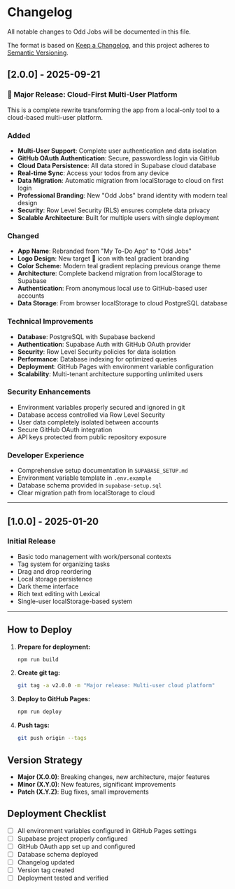 # Changelog

All notable changes to Odd Jobs will be documented in this file.

The format is based on [Keep a Changelog](https://keepachangelog.com/en/1.0.0/),
and this project adheres to [Semantic Versioning](https://semver.org/spec/v2.0.0.html).

## [2.0.0] - 2025-09-21

### 🎉 Major Release: Cloud-First Multi-User Platform

This is a complete rewrite transforming the app from a local-only tool to a cloud-based multi-user platform.

### Added
- **Multi-User Support**: Complete user authentication and data isolation
- **GitHub OAuth Authentication**: Secure, passwordless login via GitHub
- **Cloud Data Persistence**: All data stored in Supabase cloud database
- **Real-time Sync**: Access your todos from any device
- **Data Migration**: Automatic migration from localStorage to cloud on first login
- **Professional Branding**: New "Odd Jobs" brand identity with modern teal design
- **Security**: Row Level Security (RLS) ensures complete data privacy
- **Scalable Architecture**: Built for multiple users with single deployment

### Changed
- **App Name**: Rebranded from "My To-Do App" to "Odd Jobs"
- **Logo Design**: New target 🎯 icon with teal gradient branding
- **Color Scheme**: Modern teal gradient replacing previous orange theme
- **Architecture**: Complete backend migration from localStorage to Supabase
- **Authentication**: From anonymous local use to GitHub-based user accounts
- **Data Storage**: From browser localStorage to cloud PostgreSQL database

### Technical Improvements
- **Database**: PostgreSQL with Supabase backend
- **Authentication**: Supabase Auth with GitHub OAuth provider
- **Security**: Row Level Security policies for data isolation
- **Performance**: Database indexing for optimized queries
- **Deployment**: GitHub Pages with environment variable configuration
- **Scalability**: Multi-tenant architecture supporting unlimited users

### Security Enhancements
- Environment variables properly secured and ignored in git
- Database access controlled via Row Level Security
- User data completely isolated between accounts
- Secure GitHub OAuth integration
- API keys protected from public repository exposure

### Developer Experience
- Comprehensive setup documentation in `SUPABASE_SETUP.md`
- Environment variable template in `.env.example`
- Database schema provided in `supabase-setup.sql`
- Clear migration path from localStorage to cloud

---

## [1.0.0] - 2025-01-20

### Initial Release
- Basic todo management with work/personal contexts
- Tag system for organizing tasks
- Drag and drop reordering
- Local storage persistence
- Dark theme interface
- Rich text editing with Lexical
- Single-user localStorage-based system

---

## How to Deploy

1. **Prepare for deployment:**
   ```bash
   npm run build
   ```

2. **Create git tag:**
   ```bash
   git tag -a v2.0.0 -m "Major release: Multi-user cloud platform"
   ```

3. **Deploy to GitHub Pages:**
   ```bash
   npm run deploy
   ```

4. **Push tags:**
   ```bash
   git push origin --tags
   ```

## Version Strategy

- **Major (X.0.0)**: Breaking changes, new architecture, major features
- **Minor (X.Y.0)**: New features, significant improvements
- **Patch (X.Y.Z)**: Bug fixes, small improvements

## Deployment Checklist

- [ ] All environment variables configured in GitHub Pages settings
- [ ] Supabase project properly configured
- [ ] GitHub OAuth app set up and configured
- [ ] Database schema deployed
- [ ] Changelog updated
- [ ] Version tag created
- [ ] Deployment tested and verified